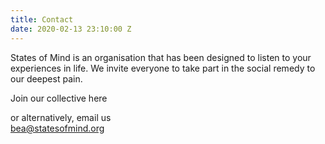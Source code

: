 ```yaml
---
title: Contact
date: 2020-02-13 23:10:00 Z
---
```


States of Mind is an organisation that has been designed to listen to your experiences in life.
We invite everyone to take part in the social remedy to our deepest pain.

Join our collective here

or alternatively, email us \
[bea@statesofmind.org](mailto:bea@statesofmind.org)